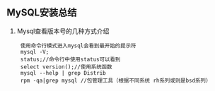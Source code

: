 ## MySQL安装总结
1. Mysql查看版本号的几种方式介绍   
 
        使用命令行模式进入mysql会看到最开始的提示符 
        mysql -V;
        status;//命令行中使用status可以看到 
        select version();//使用系统函数
        mysql --help | grep Distrib 
        rpm -qa|grep mysql //包管理工具（根据不同系统 rh系列或则是bsd系列）
    


